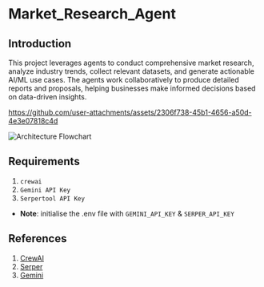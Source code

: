 # Market_Research_Agent

## Introduction
This project leverages agents to conduct comprehensive market research, analyze industry trends, collect relevant datasets, and generate actionable AI/ML use cases. The agents work collaboratively to produce detailed reports and proposals, helping businesses make informed decisions based on data-driven insights.



https://github.com/user-attachments/assets/2306f738-45b1-4656-a50d-4e3e07818c4d


![Architecture Flowchart](https://github.com/user-attachments/assets/6b95dfbd-2d25-4037-9909-895d092ee44c)


## Requirements
1. `crewai`
2. `Gemini API Key`
3. `Serpertool API Key`

- **Note**: initialise the .env file with `GEMINI_API_KEY` & `SERPER_API_KEY`


## References
1. [CrewAI](https://crewai.com)
2. [Serper](https://Serper.dev)
3. [Gemini](https://aistudio.google.com)
